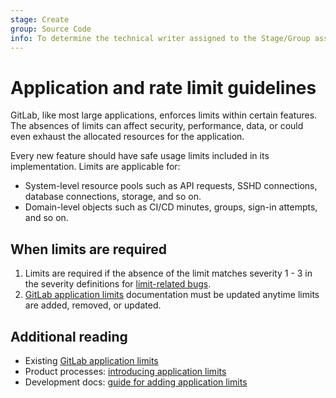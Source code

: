 ```yaml
---
stage: Create
group: Source Code
info: To determine the technical writer assigned to the Stage/Group associated with this page, see https://about.gitlab.com/handbook/product/ux/technical-writing/#assignments
---
```


# Application and rate limit guidelines

GitLab, like most large applications, enforces limits within certain features.
The absences of limits can affect security, performance, data, or could even
exhaust the allocated resources for the application.

Every new feature should have safe usage limits included in its implementation.
Limits are applicable for:

- System-level resource pools such as API requests, SSHD connections, database connections, storage, and so on.
- Domain-level objects such as CI/CD minutes, groups, sign-in attempts, and so on.

## When limits are required

1. Limits are required if the absence of the limit matches severity 1 - 3 in the severity definitions for [limit-related bugs](https://about.gitlab.com/handbook/engineering/quality/issue-triage/#limit-related-bugs).
1. [GitLab application limits](../../administration/instance_limits.md) documentation must be updated anytime limits are added, removed, or updated.

## Additional reading

- Existing [GitLab application limits](../../administration/instance_limits.md)
- Product processes: [introducing application limits](https://about.gitlab.com/handbook/product/product-processes/#introducing-application-limits)
- Development docs: [guide for adding application limits](../application_limits.md)
